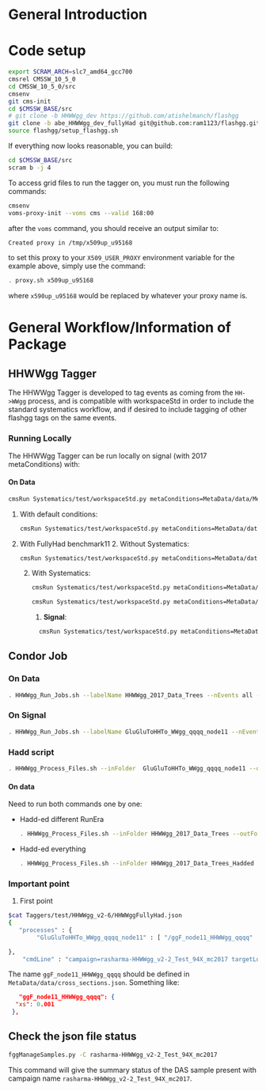 # General Introduction

# Code setup

```bash
export SCRAM_ARCH=slc7_amd64_gcc700
cmsrel CMSSW_10_5_0 
cd CMSSW_10_5_0/src
cmsenv
git cms-init
cd $CMSSW_BASE/src 
# git clone -b HHWWgg_dev https://github.com/atishelmanch/flashgg 
git clone -b abe_HHWWgg_dev_fullyHad git@github.com:ram1123/flashgg.git
source flashgg/setup_flashgg.sh
```

If everything now looks reasonable, you can build:
```bash
cd $CMSSW_BASE/src
scram b -j 4
```

To access grid files to run the tagger on, you must run the following commands:
```bash
cmsenv
voms-proxy-init --voms cms --valid 168:00
```

after the `voms` command, you should receive an output similar to:
```bash
Created proxy in /tmp/x509up_u95168
```

to set this proxy to your `X509_USER_PROXY` environment variable for the example above, simply use the command:

```bash
. proxy.sh x509up_u95168
```

where `x590up_u95168` would be replaced by whatever your proxy name is. 

# General Workflow/Information of Package
## HHWWgg Tagger

The HHWWgg Tagger is developed to tag events as coming from the `HH->WWgg` process, and is compatible with workspaceStd in order to include the standard systematics workflow, and if desired to include tagging of other flashgg tags on the same events. 

### Running Locally 

The HHWWgg Tagger can be run locally on signal (with 2017 metaConditions) with:

#### On Data

```bash
cmsRun Systematics/test/workspaceStd.py metaConditions=MetaData/data/MetaConditions/Era2017_RR-31Mar2018_v1.json campaign=Era2017_RR-31Mar2018_v2 dataset=/DoubleEG/spigazzi-Era2017_RR-31Mar2018_v2-legacyRun2FullV1-v0-Run2017B-31Mar2018-v1-d9c0c6cde5cc4a64343ae06f842e5085/USER doHHWWggTag=1 HHWWggTagsOnly=1 maxEvents=500 doSystematics=0 dumpWorkspace=1 dumpTrees=1 useAAA=1 processId=Data processType=Data doHHWWggTagCutFlow=0 saveHHWWggFinalStateVars=0
```

1. With default conditions:
   ```bash
   cmsRun Systematics/test/workspaceStd.py metaConditions=MetaData/data/MetaConditions/Era2017_RR-31Mar2018_v1.json campaign=HHWWgg_v2-6 dataset=ggF_X600_HHWWgg_qqlnu doHHWWggTag=1 HHWWggTagsOnly=1 maxEvents=500 doSystematics=0 dumpWorkspace=0 dumpTrees=1 useAAA=1 doHHWWggTagCutFlow=1 saveHHWWggFinalStateVars=1
   ```

1. With FullyHad benchmark11
   2. Without Systematics:
      ```bash
      cmsRun Systematics/test/workspaceStd.py metaConditions=MetaData/data/MetaConditions/Era2017_RR-31Mar2018_v1.json campaign=HHWWgg_v2-6 dataset=ggF_X600_HHWWgg_qqlnu doHHWWggFullyHadTag=1 HHWWggTagsOnly=1 maxEvents=500 doSystematics=0 dumpWorkspace=1 dumpTrees=0 useAAA=1 doHHWWggTagCutFlow=1 saveHHWWggFinalStateVars=1
      ```
   2. With Systematics:
      ```bash
      cmsRun Systematics/test/workspaceStd.py metaConditions=MetaData/data/MetaConditions/Era2017_RR-31Mar2018_v1.json campaign=HHWWgg_v2-6 dataset=ggF_X600_HHWWgg_qqlnu doHHWWggFullyHadTag=1 HHWWggTagsOnly=1 maxEvents=500 doSystematics=1 dumpWorkspace=1 dumpTrees=1 useAAA=1 doHHWWggTagCutFlow=1 saveHHWWggFinalStateVars=1
      ```

      ```bash
      cmsRun Systematics/test/workspaceStd.py metaConditions=MetaData/data/MetaConditions/Era2017_RR-31Mar2018_v1.json campaign=rasharma-HHWWgg_v2-2_Test_94X_mc2017 dataset=ggF_X250_WWgg_qqlnugg doHHWWggFullyHadTag=1 HHWWggTagsOnly=1 maxEvents=500 doSystematics=0 dumpWorkspace=0 dumpTrees=1 useAAA=1 doHHWWggTagCutFlow=1 saveHHWWggFinalStateVars=1
      ```

      1. **Signal**: 
      ```bash
        cmsRun Systematics/test/workspaceStd.py metaConditions=MetaData/data/MetaConditions/Era2017_RR-31Mar2018_v1.json campaign=rasharma-HHWWgg_v2-2_Test_94X_mc2017 dataset=ggF_HHWWgg_qqqq_node11 doHHWWggTag=1 HHWWggTagsOnly=1 maxEvents=500 doSystematics=0 dumpWorkspace=1 dumpTrees=1 useAAA=1 doHHWWggTagCutFlow=0 saveHHWWggFinalStateVars=0
      ```


## Condor Job

### On Data

```bash
. HHWWgg_Run_Jobs.sh --labelName HHWWgg_2017_Data_Trees --nEvents all --output /eos/user/r/rasharma/post_doc_ihep/double-higgs/ntuples/HHWWgg_5July_v3/ --json Taggers/test/HHWWgg_2017_Data_All/HHWWgg_Data_All_2017.json --condorQueue longlunch --year 2017 -g -c -t -w -s
```

### On Signal
```bash
. HHWWgg_Run_Jobs.sh --labelName GluGluToHHTo_WWgg_qqqq_node11 --nEvents all --output /eos/user/r/rasharma/post_doc_ihep/double-higgs/ntuples/HHWWgg_5July_v3/ --json Taggers/test/HHWWgg_v2-6/HHWWggFullyHad.json  --condorQueue longlunch --year 2017 -g -c -t -w -s
```

### Hadd script
```bash
. HHWWgg_Process_Files.sh --inFolder  GluGluToHHTo_WWgg_qqqq_node11 --outFolder GluGluToHHTo_WWgg_qqqq_node11_Hadded -s --signalType EFT
```

#### On data

Need to run both commands one by one:
- Hadd-ed different RunEra

   ```bash
   . HHWWgg_Process_Files.sh --inFolder HHWWgg_2017_Data_Trees --outFolder HHWWgg_2017_Data_Trees_Hadded -d
   ```

- Hadd-ed everything

   ```bash
   . HHWWgg_Process_Files.sh --inFolder HHWWgg_2017_Data_Trees_Hadded --outFolder HHWWgg_2017_Data_Trees_Hadded_Combined -d -c
   ```

### Important point

1. First point

```bash
$cat Taggers/test/HHWWgg_v2-6/HHWWggFullyHad.json 
{
   "processes" : {
        "GluGluToHHTo_WWgg_qqqq_node11" : [ "/ggF_node11_HHWWgg_qqqq"  ]

},
    "cmdLine" : "campaign=rasharma-HHWWgg_v2-2_Test_94X_mc2017 targetLumi=1e+3 useAAA=1 useEOS=0 puTarget=6.245e-06,...,8.814e-12"
```

The name `ggF_node11_HHWWgg_qqqq` should be defined in `MetaData/data/cross_sections.json`. Something like:

```json
   "ggF_node11_HHWWgg_qqqq": {
  "xs": 0.001
 },
```

## Check the json file status

```bash
fggManageSamples.py -C rasharma-HHWWgg_v2-2_Test_94X_mc2017 
```
This command will give the summary status of the DAS sample present with campaign name `rasharma-HHWWgg_v2-2_Test_94X_mc2017`.